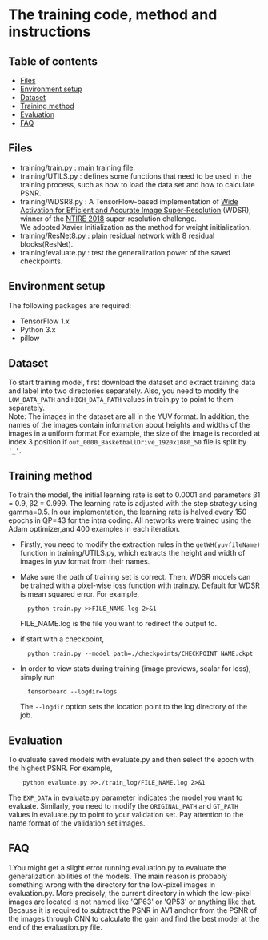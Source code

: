 # The training code, method and instructions

## Table of contents

- [Files](#Files)
- [Environment setup](#Environment-setup)
- [Dataset](#Dataset)
- [Training method](#Training-method)
- [Evaluation](#Evaluation)
- [FAQ](#FAQ)

## Files

* training/train.py : main training file.
* training/UTILS.py : defines some functions that need to be used in the training process, such as how to load the data set and how to calculate PSNR.
* training/WDSR8.py : A TensorFlow-based implementation of [Wide Activation for Efficient and Accurate Image Super-Resolution](https://arxiv.org/abs/1808.08718) (WDSR), winner 
  of the [NTIRE 2018](http://www.vision.ee.ethz.ch/ntire18/) super-resolution challenge.<br>
 We adopted Xavier Initialization as the method for weight initialization.
* training/ResNet8.py : plain residual network with 8 residual blocks(ResNet).
* training/evaluate.py : test the generalization power of the saved checkpoints.

## Environment setup

The following packages are required:
* TensorFlow 1.x
* Python 3.x
* pillow

## Dataset

To start training model, first download the dataset and extract training data and label into two directories separately. Also, you need to modify the `LOW_DATA_PATH` and `HIGH_DATA_PATH` values in train.py to point to them separately.<br>
Note: The images in the dataset are all in the YUV format. In addition, the names of the images contain information about heights and widths of the images in a uniform format.For example, the  size of the image is recorded at index 3 position if `out_0000_BasketballDrive_1920x1080_50` file is split by `'_'`.

## Training method

To train the model, the initial learning rate is set to 0.0001 and parameters β1 = 0.9, β2 = 0.999. The learning rate is adjusted with the step strategy using gamma=0.5. In our implementation, the learning rate is halved every 150 epochs in QP=43 for the intra coding. 
All networks were trained using the Adam optimizer,and 400 examples in each iteration.<br>

* Firstly, you need to modify the extraction rules in the `getWH(yuvfileName)` function in training/UTILS.py, which extracts the height and width of images in yuv format from their names.

* Make sure the path of training set is correct. Then, WDSR models can be trained with a pixel-wise loss function with train.py. Default for WDSR is mean squared error. For example,

        python train.py >>FILE_NAME.log 2>&1

    FILE_NAME.log is the file you want to redirect the output to.

* if start with a checkpoint,

        python train.py --model_path=./checkpoints/CHECKPOINT_NAME.ckpt

* In order to view stats during training (image previews, scalar for loss), simply run

        tensorboard --logdir=logs
        
    The `--logdir` option sets the location point to the log directory of the job.

## Evaluation

To evaluate saved models with evaluate.py and then select the epoch with the highest PSNR. For example,

        python evaluate.py >>./train_log/FILE_NAME.log 2>&1

The `EXP_DATA` in evaluate.py parameter indicates the model you want to evaluate. Similarly, you need to modify the `ORIGINAL_PATH` and `GT_PATH` values in evaluate.py to point to your validation set. Pay attention to the name format of the validation set images.

## FAQ
1.You might get a slight error running evaluation.py to evaluate the generalization abilities of the models. The main reason is probably something wrong with the directory for the low-pixel images in evaluation.py. More precisely, the current directory in which the low-pixel images are located is not named like 'QP63' or 'QP53' or anything like that. Because it is required to subtract the PSNR in AV1 anchor from the PSNR of the images through CNN to calculate the gain and find the best model at the end of the evaluation.py file.

